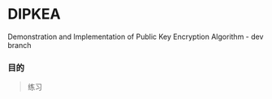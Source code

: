 # DIPKEA
Demonstration and Implementation of Public Key Encryption Algorithm - dev branch

### 目的
> 练习
